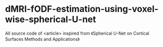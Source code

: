 # dMRI-fODF-estimation-using-voxel-wise-spherical-U-net
All source code of &lt;article>
inspired from 《Spherical U-Net on Cortical Surfaces Methods and Applications》
